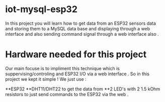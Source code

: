 # iot-mysql-esp32
In this project you will learn how to get data from an ESP32 sensors data and storing them to a MySQL data base and displaying through a web interface and also sending command signal through a web interface also .

# Hardware needed for this project 
Our main focuse is to impliment this technique which is suppervising/controling and ESP32 I/O via a web interface .
So in this project we kept it simple !
We just use  : 

**ESP32 
**DHT11/DHT22 to get the data from
**2 LED's with 2 1.5 kOhm resistors to just send commands to the ESP32 via the web .

